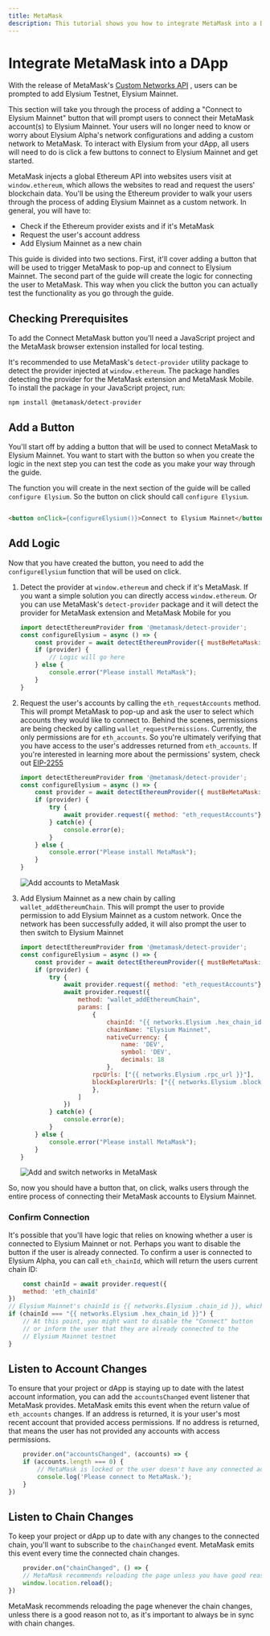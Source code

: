 ```yaml
---
title: MetaMask
description: This tutorial shows you how to integrate MetaMask into a DApp and automatically connect users to Elysium with the click of a button.
---
```


# Integrate MetaMask into a DApp

With the release of
MetaMask's [Custom Networks API](https://consensys.net/blog/metamask/connect-users-to-layer-2-networks-with-the-metamask-custom-networks-api/)
, users can be prompted to add Elysium Testnet, Elysium Mainnet.

This section will take you through the process of adding a "Connect to Elysium Mainnet" button that will prompt users to
connect their MetaMask account(s) to Elysium Mainnet. Your users will no longer need to know or worry about Elysium 
Alpha's network configurations and adding a custom network to MetaMask. To interact with Elysium  from your dApp, all
users will need to do is click a few buttons to connect to Elysium Mainnet and get started.

MetaMask injects a global Ethereum API into websites users visit at `window.ethereum`, which allows the websites to read
and request the users' blockchain data. You'll be using the Ethereum provider to walk your users through the process of
adding Elysium Mainnet as a custom network. In general, you will have to:

- Check if the Ethereum provider exists and if it's MetaMask
- Request the user's account address
- Add Elysium Mainnet as a new chain

This guide is divided into two sections. First, it'll cover adding a button that will be used to trigger MetaMask to
pop-up and connect to Elysium Mainnet. The second part of the guide will create the logic for connecting the user to
MetaMask. This way when you click the button you can actually test the functionality as you go through the guide.

## Checking Prerequisites

To add the Connect MetaMask button you'll need a JavaScript project and the MetaMask browser extension installed for
local testing.

It's recommended to use MetaMask's `detect-provider` utility package to detect the provider injected
at `window.ethereum`. The package handles detecting the provider for the MetaMask extension and MetaMask Mobile. To
install the package in your JavaScript project, run:

```
npm install @metamask/detect-provider
```

## Add a Button 

You'll start off by adding a button that will be used to connect MetaMask to Elysium Mainnet. You want to start with the
button so when you create the logic in the next step you can test the code as you make your way through the guide.

The function you will create in the next section of the guide will be called `configure Elysium`. So the button on
click should call `configure Elysium`.

```html

<button onClick={configureElysium()}>Connect to Elysium Mainnet</button>
```

## Add Logic

Now that you have created the button, you need to add the `configureElysium` function that will be used on click.

1. Detect the provider at `window.ethereum` and check if it's MetaMask. If you want a simple solution you can directly
   access `window.ethereum`. Or you can use MetaMask's `detect-provider` package and it will detect the provider for
   MetaMask extension and MetaMask Mobile for you

    ```javascript
    import detectEthereumProvider from '@metamask/detect-provider';
    const configureElysium = async () => {
        const provider = await detectEthereumProvider({ mustBeMetaMask: true });
        if (provider) {
            // Logic will go here    
        } else {
            console.error("Please install MetaMask");
        }
    }
    ```

2. Request the user's accounts by calling the `eth_requestAccounts` method. This will prompt MetaMask to pop-up and ask
   the user to select which accounts they would like to connect to. Behind the scenes, permissions are being checked by
   calling `wallet_requestPermissions`. Currently, the only permissions are for `eth_accounts`. So you're ultimately
   verifying that you have access to the user's addresses returned from `eth_accounts`. If you're interested in learning
   more about the permissions' system, check out [EIP-2255](https://eips.ethereum.org/EIPS/eip-2255)

    ```javascript
    import detectEthereumProvider from '@metamask/detect-provider';
    const configureElysium = async () => {
        const provider = await detectEthereumProvider({ mustBeMetaMask: true });
        if (provider) {
            try {
                await provider.request({ method: "eth_requestAccounts"});
            } catch(e) {
                console.error(e);
            }  
        } else {
            console.error("Please install MetaMask");
        }
    }
    ```

   ![Add accounts to MetaMask](img/wallets/metamask/metamask-1.png)

3. Add Elysium Mainnet as a new chain by calling `wallet_addEthereumChain`. This will prompt the user to provide
   permission to add Elysium Mainnet as a custom network. Once the network has been successfully added, it will also
   prompt the user to then switch to Elysium Mainnet

    ```javascript
    import detectEthereumProvider from '@metamask/detect-provider';
    const configureElysium = async () => {
        const provider = await detectEthereumProvider({ mustBeMetaMask: true });
        if (provider) {
            try {
                await provider.request({ method: "eth_requestAccounts"});
                await provider.request({
                    method: "wallet_addEthereumChain",
                    params: [
                        {
                            chainId: "{{ networks.Elysium .hex_chain_id }}", // Elysium Mainnet's chainId is {{ networks.Elysium .chain_id }}, which is {{ networks.Elysium .hex_chain_id }} in hex
                            chainName: "Elysium Mainnet",
                            nativeCurrency: {
                                name: 'DEV',
                                symbol: 'DEV',
                                decimals: 18
                            },
                        rpcUrls: ["{{ networks.Elysium .rpc_url }}"],
                        blockExplorerUrls: ["{{ networks.Elysium .block_explorer }}"]
                        },
                    ]
                })
            } catch(e) {
                console.error(e);
            }  
        } else {
            console.error("Please install MetaMask");
        }
    }
    ```

   ![Add and switch networks in MetaMask](img/wallets/metamask/metamask-2.png)

So, now you should have a button that, on click, walks users through the entire process of connecting their MetaMask
accounts to Elysium Mainnet.

### Confirm Connection

It's possible that you'll have logic that relies on knowing whether a user is connected to Elysium Mainnet or not.
Perhaps you want to disable the button if the user is already connected. To confirm a user is connected to Elysium 
Alpha, you can call `eth_chainId`, which will return the users current chain ID:

```javascript
    const chainId = await provider.request({
    method: 'eth_chainId'
})
// Elysium Mainnet's chainId is {{ networks.Elysium .chain_id }}, which is {{ networks.Elysium .hex_chain_id }} in hex
if (chainId === "{{ networks.Elysium .hex_chain_id }}") {
    // At this point, you might want to disable the "Connect" button
    // or inform the user that they are already connected to the
    // Elysium Mainnet testnet
}
```

## Listen to Account Changes

To ensure that your project or dApp is staying up to date with the latest account information, you can add
the `accountsChanged` event listener that MetaMask provides. MetaMask emits this event when the return value
of `eth_accounts` changes. If an address is returned, it is your user's most recent account that provided access
permissions. If no address is returned, that means the user has not provided any accounts with access permissions.

```javascript
    provider.on("accountsChanged", (accounts) => {
    if (accounts.length === 0) {
        // MetaMask is locked or the user doesn't have any connected accounts
        console.log('Please connect to MetaMask.');
    }
})
```

## Listen to Chain Changes

To keep your project or dApp up to date with any changes to the connected chain, you'll want to subscribe to
the `chainChanged` event. MetaMask emits this event every time the connected chain changes.

```javascript
    provider.on("chainChanged", () => {
    // MetaMask recommends reloading the page unless you have good reason not to
    window.location.reload();
})
```

MetaMask recommends reloading the page whenever the chain changes, unless there is a good reason not to, as it's
important to always be in sync with chain changes.